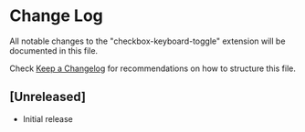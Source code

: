 # Change Log

All notable changes to the "checkbox-keyboard-toggle" extension will be documented in this file.

Check [Keep a Changelog](http://keepachangelog.com/) for recommendations on how to structure this file.

## [Unreleased]

- Initial release